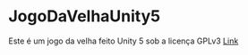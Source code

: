 # JogoDaVelhaUnity5

Este é um jogo da velha feito Unity 5 sob a licença GPLv3 [Link](http://www.gnu.org/licenses/gpl-3.0.txt)
